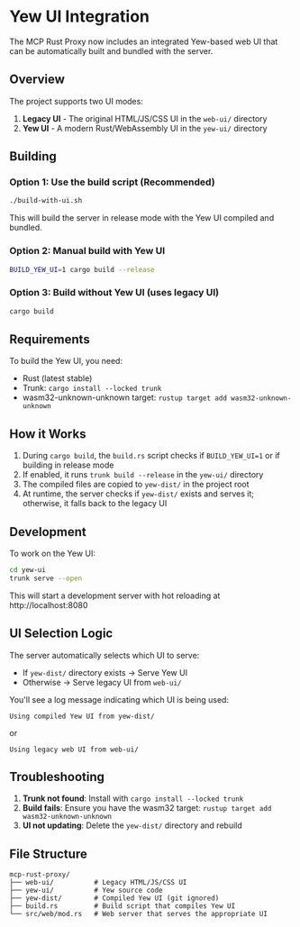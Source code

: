 # Yew UI Integration

The MCP Rust Proxy now includes an integrated Yew-based web UI that can be automatically built and bundled with the server.

## Overview

The project supports two UI modes:
1. **Legacy UI** - The original HTML/JS/CSS UI in the `web-ui/` directory
2. **Yew UI** - A modern Rust/WebAssembly UI in the `yew-ui/` directory

## Building

### Option 1: Use the build script (Recommended)
```bash
./build-with-ui.sh
```

This will build the server in release mode with the Yew UI compiled and bundled.

### Option 2: Manual build with Yew UI
```bash
BUILD_YEW_UI=1 cargo build --release
```

### Option 3: Build without Yew UI (uses legacy UI)
```bash
cargo build
```

## Requirements

To build the Yew UI, you need:
- Rust (latest stable)
- Trunk: `cargo install --locked trunk`
- wasm32-unknown-unknown target: `rustup target add wasm32-unknown-unknown`

## How it Works

1. During `cargo build`, the `build.rs` script checks if `BUILD_YEW_UI=1` or if building in release mode
2. If enabled, it runs `trunk build --release` in the `yew-ui/` directory
3. The compiled files are copied to `yew-dist/` in the project root
4. At runtime, the server checks if `yew-dist/` exists and serves it; otherwise, it falls back to the legacy UI

## Development

To work on the Yew UI:
```bash
cd yew-ui
trunk serve --open
```

This will start a development server with hot reloading at http://localhost:8080

## UI Selection Logic

The server automatically selects which UI to serve:
- If `yew-dist/` directory exists → Serve Yew UI
- Otherwise → Serve legacy UI from `web-ui/`

You'll see a log message indicating which UI is being used:
```
Using compiled Yew UI from yew-dist/
```
or
```
Using legacy web UI from web-ui/
```

## Troubleshooting

1. **Trunk not found**: Install with `cargo install --locked trunk`
2. **Build fails**: Ensure you have the wasm32 target: `rustup target add wasm32-unknown-unknown`
3. **UI not updating**: Delete the `yew-dist/` directory and rebuild

## File Structure

```
mcp-rust-proxy/
├── web-ui/          # Legacy HTML/JS/CSS UI
├── yew-ui/          # Yew source code
├── yew-dist/        # Compiled Yew UI (git ignored)
├── build.rs         # Build script that compiles Yew UI
└── src/web/mod.rs   # Web server that serves the appropriate UI
```